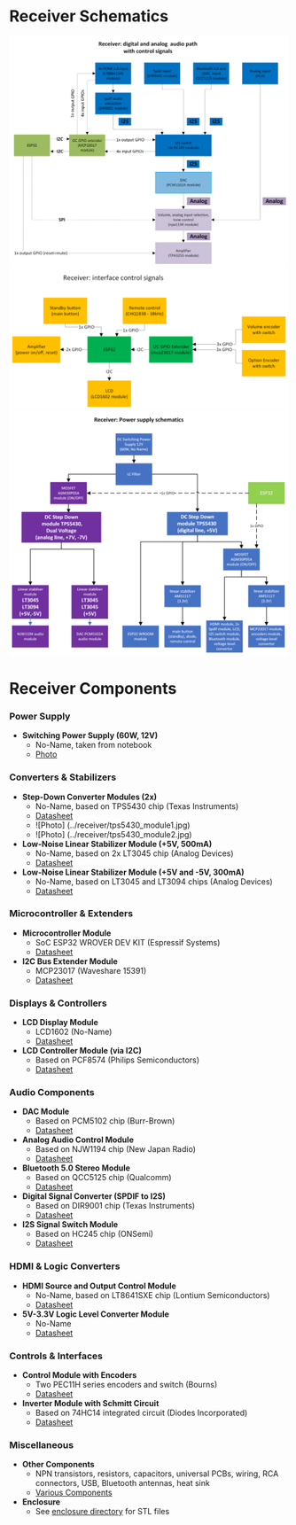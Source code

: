 # Receiver Schematics
![Receiver Audio Path Schematic](../receiver/receiver_audio_path.png)
![Receiver User Interface Schematic](../receiver/receiver_interface_control_signals.png)
![Receiver Power Supply Schematic](../receiver/receiver_power_supply_schematics.png)


# Receiver Components

### Power Supply
- **Switching Power Supply (60W, 12V)**
  - No-Name, taken from notebook
  - [Photo](../receiver/No_Name_switching_power_supply.jpg)

### Converters & Stabilizers
- **Step-Down Converter Modules (2x)**
  - No-Name, based on TPS5430 chip (Texas Instruments)
  - [Datasheet](../receiver/tps5430.pdf)
  - ![Photo] (../receiver/tps5430_module1.jpg)
  - ![Photo] (../receiver/tps5430_module2.jpg)
- **Low-Noise Linear Stabilizer Module (+5V, 500mA)**
  - No-Name, based on 2x LT3045 chip (Analog Devices)
  - [Datasheet](../receiver/lt3045_stabilizer.pdf)
- **Low-Noise Linear Stabilizer Module (+5V and -5V, 300mA)**
  - No-Name, based on LT3045 and LT3094 chips (Analog Devices)
  - [Datasheet](../receiver/lt3045_lt3094_stabilizer.pdf)

### Microcontroller & Extenders
- **Microcontroller Module**
  - SoC ESP32 WROVER DEV KIT (Espressif Systems)
  - [Datasheet](../receiver/esp32_wrover.pdf)
- **I2C Bus Extender Module**
  - MCP23017 (Waveshare 15391)
  - [Datasheet](../receiver/mcp23017.pdf)

### Displays & Controllers
- **LCD Display Module**
  - LCD1602 (No-Name)
  - [Datasheet](../receiver/lcd1602.pdf)
- **LCD Controller Module (via I2C)**
  - Based on PCF8574 (Philips Semiconductors)
  - [Datasheet](../receiver/pcf8574.pdf)

### Audio Components
- **DAC Module**
  - Based on PCM5102 chip (Burr-Brown)
  - [Datasheet](../receiver/pcm5102.pdf)
- **Analog Audio Control Module**
  - Based on NJW1194 chip (New Japan Radio)
  - [Datasheet](../receiver/njw1194.pdf)
- **Bluetooth 5.0 Stereo Module**
  - Based on QCC5125 chip (Qualcomm)
  - [Datasheet](../receiver/qcc5125.pdf)
- **Digital Signal Converter (SPDIF to I2S)**
  - Based on DIR9001 chip (Texas Instruments)
  - [Datasheet](../receiver/dir9001.pdf)
- **I2S Signal Switch Module**
  - Based on HC245 chip (ONSemi)
  - [Datasheet](../receiver/hc245.pdf)

### HDMI & Logic Converters
- **HDMI Source and Output Control Module**
  - No-Name, based on LT8641SXE chip (Lontium Semiconductors)
  - [Datasheet](../receiver/lt8641sxe.pdf)
- **5V-3.3V Logic Level Converter Module**
  - No-Name
  - [Datasheet](../receiver/logic_level_converter.pdf)

### Controls & Interfaces
- **Control Module with Encoders**
  - Two PEC11H series encoders and switch (Bourns)
  - [Datasheet](../receiver/pec11h.pdf)
- **Inverter Module with Schmitt Circuit**
  - Based on 74HC14 integrated circuit (Diodes Incorporated)
  - [Datasheet](../receiver/74hc14.pdf)

### Miscellaneous
- **Other Components**
  - NPN transistors, resistors, capacitors, universal PCBs, wiring, RCA connectors, USB, Bluetooth antennas, heat sink
  - [Various Components](../receiver/miscellaneous_components.pdf)
- **Enclosure**
  - See [enclosure directory](../enclosure) for STL files


